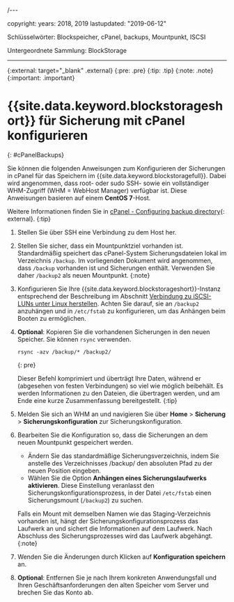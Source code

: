 /---

copyright:
  years: 2018, 2019
lastupdated: "2019-06-12"

Schlüsselwörter: Blockspeicher, cPanel, backups, Mountpunkt, ISCSI

Untergeordnete Sammlung: BlockStorage

---
{:external: target="_blank" .external}
{:pre: .pre}
{:tip: .tip}
{:note: .note}
{:important: .important}

# {{site.data.keyword.blockstorageshort}} für Sicherung mit cPanel konfigurieren
{: #cPanelBackups}

Sie können die folgenden Anweisungen zum Konfigurieren der Sicherungen in cPanel für das Speichern im {{site.data.keyword.blockstoragefull}}. Dabei wird angenommen, dass root- oder sudo SSH- sowie ein vollständiger WHM-Zugriff (WHM = WebHost Manager) verfügbar ist. Diese Anweisungen basieren auf einem **CentOS 7**-Host.

Weitere Informationen finden Sie in [cPanel - Configuring backup directory](https://docs.cpanel.net/display/68Docs/Backup+Configuration#BackupConfiguration-ConfigureBackupDirectory){: external}.
{:tip}

1. Stellen Sie über SSH eine Verbindung zu dem Host her.

2. Stellen Sie sicher, dass ein Mountpunktziel vorhanden ist. <br />
   Standardmäßig speichert das cPanel-System Sicherungsdateien lokal im Verzeichnis `/backup`. Im vorliegenden Dokument wird angenommen, dass `/backup` vorhanden ist und Sicherungen enthält. Verwenden Sie daher `/backup2` als neuen Mountpunkt.
   {:note}

3. Konfigurieren Sie Ihre {{site.data.keyword.blockstorageshort}}-Instanz entsprechend der Beschreibung im Abschnitt [Verbindung zu iSCSI-LUNs unter Linux herstellen](/docs/infrastructure/BlockStorage?topic=BlockStorage-mountingLinux#mountingLinux). Achten Sie darauf, sie an `/backup2` anzuhängen und in `/etc/fstab` zu konfigurieren, um das Anhängen beim Booten zu ermöglichen.

4. **Optional**: Kopieren Sie die vorhandenen Sicherungen in den neuen Speicher. Sie können `rsync` verwenden.
   ```
   rsync -azv /backup/* /backup2/
   ```
   {: pre}

    Dieser Befehl komprimiert und überträgt Ihre Daten, während er (abgesehen von festen Verbindungen) so viel wie möglich beibehält. Es werden Informationen zu den Dateien, die übertragen werden, und am Ende eine kurze Zusammenfassung bereitgestellt.
    {:tip}

5. Melden Sie sich an WHM an und navigieren Sie über **Home** > **Sicherung** > **Sicherungskonfiguration** zur Sicherungskonfiguration.

6. Bearbeiten Sie die Konfiguration so, dass die Sicherungen an dem neuen Mountpunkt gespeichert werden.
    - Ändern Sie das standardmäßige Sicherungsverzeichnis, indem Sie anstelle des Verzeichnisses /backup/ den absoluten Pfad zu der neuen Position eingeben.
    - Wählen Sie die Option **Anhängen eines Sicherungslaufwerks aktivieren**. Diese Einstellung veranlasst den Sicherungskonfigurationsprozess, in der Datei `/etc/fstab` einen Sicherungsmount (`/backup2`) zu suchen. <br />

    Falls ein Mount mit demselben Namen wie das Staging-Verzeichnis vorhanden ist, hängt der Sicherungskonfigurationsprozess das Laufwerk an und sichert die Informationen auf dem Laufwerk. Nach Abschluss des Sicherungsprozesses wird das Laufwerk abgehängt.
    {:note}

7. Wenden Sie die Änderungen durch Klicken auf **Konfiguration speichern** an.

8. **Optional**: Entfernen Sie je nach Ihrem konkreten Anwendungsfall und Ihren Geschäftsanforderungen den alten Speicher vom Server und brechen Sie das Konto ab.
